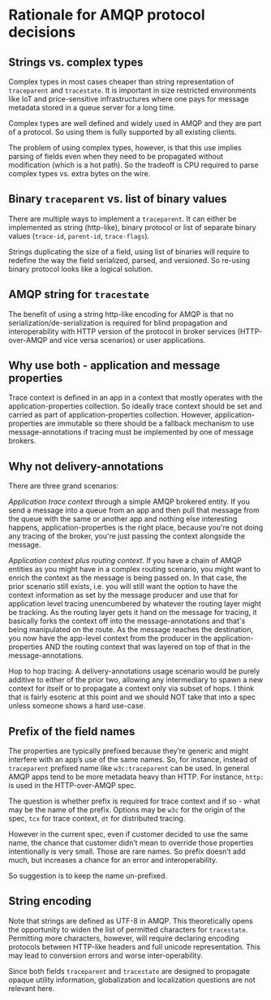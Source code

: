 # Rationale for AMQP protocol decisions

## Strings vs. complex types

Complex types in most cases cheaper than string representation of `traceparent`
and `tracestate`. It is important in size restricted environments like IoT and
price-sensitive infrastructures where one pays for message metadata stored in a
queue server for a long time.

Complex types are well defined and widely used in AMQP and they are part of a
protocol. So using them is fully supported by all existing clients.

The problem of using complex types, however, is that this use implies parsing of
fields even when they need to be propagated without modification (which is a hot path).
So the tradeoff is CPU required to parse complex types vs. extra bytes on the wire.

## Binary `traceparent` vs. list of binary values

There are multiple ways to implement a `traceparent`. It can either be
implemented as string (http-like), binary protocol or list of
separate binary values (`trace-id`, `parent-id`, `trace-flags`).

Strings duplicating the size of a field, using list of binaries will require to
redefine the way the field serialized, parsed, and versioned. So re-using binary
protocol looks like a logical solution.

## AMQP string for `tracestate`

The benefit of using a string http-like encoding for AMQP is that no serialization/de-serialization
is required for blind propagation and interoperability with HTTP version of the protocol
in broker services (HTTP-over-AMQP and vice versa scenarios) or user applications.

## Why use both - application and message properties

Trace context is defined in an app in a context that mostly operates with the
application-properties collection. So ideally trace context should be set and
carried as part of application-properties collection. However,
application-properties are immutable so there should be a fallback mechanism to
use message-annotations if tracing must be implemented by one of message
brokers.

## Why not delivery-annotations

There are three grand scenarios:

*Application trace context* through a simple AMQP brokered entity. If you send a
message into a queue from an app and then pull that message from the queue with
the same or another app and nothing else interesting happens,
application-properties is the right place, because you're not doing any tracing
of the broker, you're just passing the context alongside the message.

*Application context plus routing context*. If you have a chain of AMQP entities
as you might have in a complex routing scenario, you might want to enrich the
context as the message is being passed on. In that case, the prior scenario
still exists, i.e. you will still want the option to have the context
information as set by the message producer and use that for application level
tracing unencumbered by whatever the routing layer might be tracking. As the
routing layer gets it hand on the message for tracing, it basically forks the
context off into the message-annotations and that's being manipulated on the
route. As the message reaches the destination, you now have the app-level
context from the producer in the application-properties AND the routing context
that was layered on top of that in the message-annotations.

Hop to hop tracing: A delivery-annotations usage scenario would be purely
additive to either of the prior two, allowing any intermediary to spawn a new
context for itself or to propagate a context only via subset of hops. I think
that is fairly esoteric at this point and we should NOT take that into a spec
unless someone shows a hard use-case.

## Prefix of the field names

The properties are typically prefixed because they’re generic and might
interfere with an app’s use of the same names. So, for instance, instead of
`traceparent` prefixed name like `w3c:traceparent` can be used. In general AMQP
apps tend to be more metadata heavy than HTTP. For instance, `http:` is used in
the HTTP-over-AMQP spec.

The question is whether prefix is required for trace context and if so - what
may be the name of the prefix. Options may be `w3c` for the origin of the spec,
`tcx` for trace context, `dt` for distributed tracing.

However in the current spec, even if customer decided to use the same name, the
chance that customer didn’t mean to override those properties intentionally is
very small. Those are rare names. So prefix doesn’t add much, but increases a
chance for an error and interoperability.

So suggestion is to keep the name un-prefixed.

## String encoding

Note that strings are defined as UTF-8 in AMQP. This theoretically opens the opportunity
to widen the list of permitted characters for `tracestate`. Permitting more characters,
however, will require declaring encoding protocols between HTTP-like headers and full unicode
representation. This may lead to conversion errors and worse inter-operability.

Since both fields `traceparent` and `tracestate` are designed to propagate opaque utility
information, globalization and localization questions are not relevant here.
